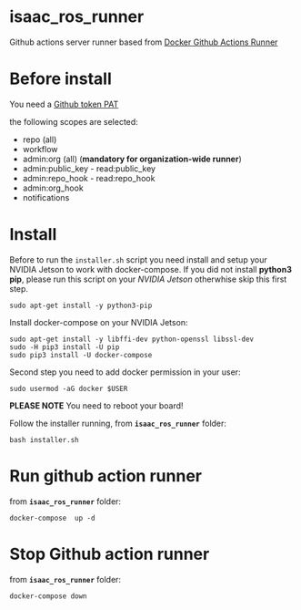 # isaac_ros_runner

Github actions server runner based from [Docker Github Actions Runner](https://github.com/myoung34/docker-github-actions-runner)

# Before install

You need a [Github token PAT](https://developer.github.com/v3/actions/self_hosted_runners/#create-a-registration-token)

the following scopes are selected:

* repo (all)
* workflow
* admin:org (all) (**mandatory for organization-wide runner**)
* admin:public_key - read:public_key
* admin:repo_hook - read:repo_hook
* admin:org_hook
* notifications

# Install

Before to run the `installer.sh` script you need install and setup your NVIDIA Jetson to work with docker-compose. If you did not install **python3 pip**, please run this script on your *NVIDIA Jetson* otherwhise skip this first step.

```
sudo apt-get install -y python3-pip
```

Install docker-compose on your NVIDIA Jetson:

```
sudo apt-get install -y libffi-dev python-openssl libssl-dev
sudo -H pip3 install -U pip
sudo pip3 install -U docker-compose
```

Second step you need to add docker permission in your user:
```
sudo usermod -aG docker $USER
```
**PLEASE NOTE** You need to reboot your board!

Follow the installer running, from **`isaac_ros_runner`** folder:

```
bash installer.sh
```

# Run github action runner

from **`isaac_ros_runner`** folder:

```
docker-compose  up -d
```

# Stop Github action runner

from **`isaac_ros_runner`** folder:

```
docker-compose down
```